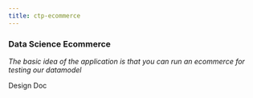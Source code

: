 ```yaml
---
title: ctp-ecommerce
---
```


### Data Science Ecommerce

*The basic idea of the application is that you can run an ecommerce for testing our datamodel*

Design Doc



